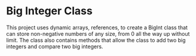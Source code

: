 # Big Integer Class

This project uses dynamic arrays, references, to create a BigInt class that can store non-negative numbers of any size, 
from 0 all the way up without limit. The class also contains methods that allow the class to add two big integers and compare two big
integers.
